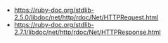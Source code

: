 * https://ruby-doc.org/stdlib-2.5.0/libdoc/net/http/rdoc/Net/HTTPRequest.html
* https://ruby-doc.org/stdlib-2.7.1/libdoc/net/http/rdoc/Net/HTTPResponse.html
